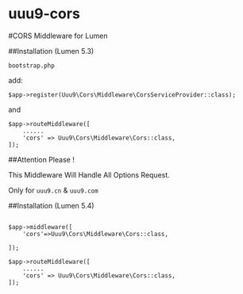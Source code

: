 # uuu9-cors
#CORS Middleware for Lumen


##Installation (Lumen 5.3)

`bootstrap.php`

add:

```
$app->register(Uuu9\Cors\Middleware\CorsServiceProvider::class);
```

and

```
$app->routeMiddleware([
    ......
    'cors' => Uuu9\Cors\Middleware\Cors::class,
]);
```

##Attention Please !

This Middleware Will Handle All Options Request.

Only for `uuu9.cn` & `uuu9.com`

##Installation (Lumen 5.4)


```

$app->middleware([
    'cors'=>Uuu9\Cors\Middleware\Cors::class,

]);

$app->routeMiddleware([
    ......
    'cors' => Uuu9\Cors\Middleware\Cors::class,
]);
```
